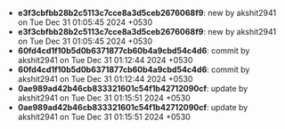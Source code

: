 - **e3f3cbfbb28b2c5113c7cce8a3d5ceb2676068f9**: new by akshit2941 on Tue Dec 31 01:05:45 2024 +0530
- **e3f3cbfbb28b2c5113c7cce8a3d5ceb2676068f9**: new by akshit2941 on Tue Dec 31 01:05:45 2024 +0530
- **60fd4cd1f10b5d0b6371877cb60b4a9cbd54c4d6**: commit by akshit2941 on Tue Dec 31 01:12:44 2024 +0530
- **60fd4cd1f10b5d0b6371877cb60b4a9cbd54c4d6**: commit by akshit2941 on Tue Dec 31 01:12:44 2024 +0530
- **0ae989ad42b46cb833321601c54f1b42712090cf**: update by akshit2941 on Tue Dec 31 01:15:51 2024 +0530
- **0ae989ad42b46cb833321601c54f1b42712090cf**: update by akshit2941 on Tue Dec 31 01:15:51 2024 +0530